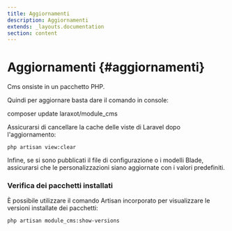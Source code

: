 ```yaml
---
title: Aggiornamenti
description: Aggiornamenti
extends: _layouts.documentation
section: content
---
```


# Aggiornamenti {#aggiornamenti}

Cms onsiste in un pacchetto PHP.

Quindi per aggiornare basta dare il comando in console:

composer update laraxot/module_cms

Assicurarsi di cancellare la cache delle viste di Laravel dopo l'aggiornamento:

```console
php artisan view:clear
```

Infine, se si sono pubblicati il file di configurazione o i modelli Blade, assicurarsi che le personalizzazioni siano aggiornate con i valori predefiniti.

### Verifica dei pacchetti installati

È possibile utilizzare il comando Artisan incorporato per visualizzare le versioni installate dei pacchetti:

```console
php artisan module_cms:show-versions
```